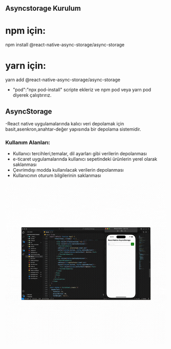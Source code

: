 ## Asyncstorage Kurulum

# npm için:

npm install @react-native-async-storage/async-storage

# yarn için:

yarn add @react-native-async-storage/async-storage

- "pod":"npx pod-install" scripte ekleriz ve npm pod veya yarn pod diyerek çalıştırırız.

## AsyncStorage

-React native uygulamalarında kalıcı veri depolamak için basit,asenkron,anahtar-değer yapısında bir depolama sistemidir.

### Kullanım Alanları:

- Kullanıcı tercihleri,temalar, dil ayarları gibi verilerin depolanması
- e-ticaret uygulamalarında kullanıcı sepetindeki ürünlerin yerel olarak saklanması
- Çevrimdışı modda kullanılacak verilerin depolanması
- Kullanıcının oturum bilgilerinin saklanması

![](./assest/asyncStorage.gif)
